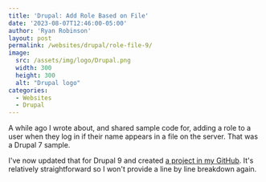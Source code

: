 ```yaml
---
title: 'Drupal: Add Role Based on File'
date: '2023-08-07T12:46:00-05:00'
author: 'Ryan Robinson'
layout: post
permalink: /websites/drupal/role-file-9/
image: 
  src: /assets/img/logo/Drupal.png
  width: 300
  height: 300
  alt: "Drupal logo"
categories:
  - Websites
  - Drupal
---
```


A while ago I wrote about, and shared sample code for, adding a role to a user when they log in if their name appears in a file on the server. That was a Drupal 7 sample.

I've now updated that for Drupal 9 and created [a project in my GitHub](https://github.com/ryan-l-robinson/drupal-9-permissions-from-file). It's relatively straightforward so I won't provide a line by line breakdown again.
